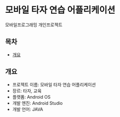 # 모바일 타자 연습 어플리케이션
모바일프로그래밍 개인프로젝트

## 목차
  - [개요](#개요) 
 
## 개요
- 프로젝트 이름: 모바일 타자 연습 어플리케이션
- 장르: 타자, 교육
- 플랫폼: Android OS
- 개발 엔진: Android Studio
- 개발 언어: JAVA
